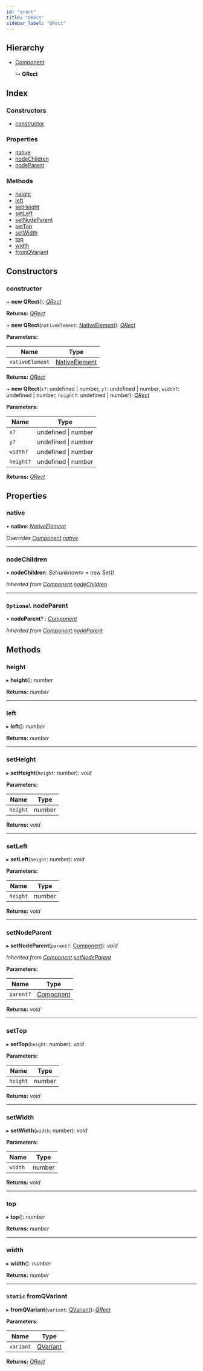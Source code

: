 ```yaml
---
id: "qrect"
title: "QRect"
sidebar_label: "QRect"
---
```


## Hierarchy

* [Component](component.md)

  ↳ **QRect**

## Index

### Constructors

* [constructor](qrect.md#constructor)

### Properties

* [native](qrect.md#native)
* [nodeChildren](qrect.md#nodechildren)
* [nodeParent](qrect.md#optional-nodeparent)

### Methods

* [height](qrect.md#height)
* [left](qrect.md#left)
* [setHeight](qrect.md#setheight)
* [setLeft](qrect.md#setleft)
* [setNodeParent](qrect.md#setnodeparent)
* [setTop](qrect.md#settop)
* [setWidth](qrect.md#setwidth)
* [top](qrect.md#top)
* [width](qrect.md#width)
* [fromQVariant](qrect.md#static-fromqvariant)

## Constructors

###  constructor

\+ **new QRect**(): *[QRect](qrect.md)*

**Returns:** *[QRect](qrect.md)*

\+ **new QRect**(`nativeElement`: [NativeElement](../globals.md#nativeelement)): *[QRect](qrect.md)*

**Parameters:**

Name | Type |
------ | ------ |
`nativeElement` | [NativeElement](../globals.md#nativeelement) |

**Returns:** *[QRect](qrect.md)*

\+ **new QRect**(`x?`: undefined | number, `y?`: undefined | number, `width?`: undefined | number, `height?`: undefined | number): *[QRect](qrect.md)*

**Parameters:**

Name | Type |
------ | ------ |
`x?` | undefined &#124; number |
`y?` | undefined &#124; number |
`width?` | undefined &#124; number |
`height?` | undefined &#124; number |

**Returns:** *[QRect](qrect.md)*

## Properties

###  native

• **native**: *[NativeElement](../globals.md#nativeelement)*

*Overrides [Component](component.md).[native](component.md#abstract-native)*

___

###  nodeChildren

• **nodeChildren**: *Set‹unknown›* =  new Set()

*Inherited from [Component](component.md).[nodeChildren](component.md#nodechildren)*

___

### `Optional` nodeParent

• **nodeParent**? : *[Component](component.md)*

*Inherited from [Component](component.md).[nodeParent](component.md#optional-nodeparent)*

## Methods

###  height

▸ **height**(): *number*

**Returns:** *number*

___

###  left

▸ **left**(): *number*

**Returns:** *number*

___

###  setHeight

▸ **setHeight**(`height`: number): *void*

**Parameters:**

Name | Type |
------ | ------ |
`height` | number |

**Returns:** *void*

___

###  setLeft

▸ **setLeft**(`height`: number): *void*

**Parameters:**

Name | Type |
------ | ------ |
`height` | number |

**Returns:** *void*

___

###  setNodeParent

▸ **setNodeParent**(`parent?`: [Component](component.md)): *void*

*Inherited from [Component](component.md).[setNodeParent](component.md#setnodeparent)*

**Parameters:**

Name | Type |
------ | ------ |
`parent?` | [Component](component.md) |

**Returns:** *void*

___

###  setTop

▸ **setTop**(`height`: number): *void*

**Parameters:**

Name | Type |
------ | ------ |
`height` | number |

**Returns:** *void*

___

###  setWidth

▸ **setWidth**(`width`: number): *void*

**Parameters:**

Name | Type |
------ | ------ |
`width` | number |

**Returns:** *void*

___

###  top

▸ **top**(): *number*

**Returns:** *number*

___

###  width

▸ **width**(): *number*

**Returns:** *number*

___

### `Static` fromQVariant

▸ **fromQVariant**(`variant`: [QVariant](qvariant.md)): *[QRect](qrect.md)*

**Parameters:**

Name | Type |
------ | ------ |
`variant` | [QVariant](qvariant.md) |

**Returns:** *[QRect](qrect.md)*
